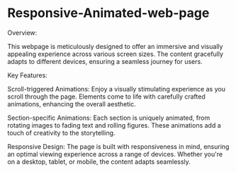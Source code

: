 # Responsive-Animated-web-page

Overview:

This webpage is meticulously designed to offer an immersive and visually appealing experience across various screen sizes. The content gracefully adapts to different devices, ensuring a seamless journey for users.

Key Features:

Scroll-triggered Animations: Enjoy a visually stimulating experience as you scroll through the page. Elements come to life with carefully crafted animations, enhancing the overall aesthetic.

Section-specific Animations: Each section is uniquely animated, from rotating images to fading text and rolling figures. These animations add a touch of creativity to the storytelling.

Responsive Design: The page is built with responsiveness in mind, ensuring an optimal viewing experience across a range of devices. Whether you're on a desktop, tablet, or mobile, the content adapts seamlessly.
